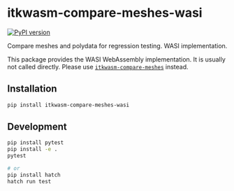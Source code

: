 # itkwasm-compare-meshes-wasi

[![PyPI version](https://badge.fury.io/py/itkwasm-compare-meshes-wasi.svg)](https://badge.fury.io/py/itkwasm-compare-meshes-wasi)

Compare meshes and polydata for regression testing. WASI implementation.

This package provides the WASI WebAssembly implementation. It is usually not called directly. Please use [`itkwasm-compare-meshes`](https://pypi.org/project/itkwasm-compare-meshes/) instead.


## Installation

```sh
pip install itkwasm-compare-meshes-wasi
```

## Development

```sh
pip install pytest
pip install -e .
pytest

# or
pip install hatch
hatch run test
```
